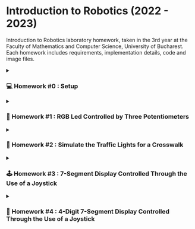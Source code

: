 # Introduction to Robotics (2022 - 2023)
Introduction to Robotics laboratory homework, taken in the 3rd year at the Faculty of Mathematics and Computer Science, University of Bucharest. Each homework includes requirements, implementation details, code and image files.

<details>
<summary><h3>💻 Homework #0 : Setup</h3></summary>
<br>

**Task Requirements:** Create and setup a public GitHub repository containing info about the current and future homework for this course, and install the Arduino IDE.
</details>

<details>
<summary><h3>🚨 Homework #1 : RGB Led Controlled by Three Potentiometers</h3></summary>
<br>

**Task Requirements:** Use three separate potentiometers to control each color of an RGB led (Red, Green and Blue). The control must be done with digital electronics (aka the value of the potentiometer must be read with Arduino, and a mapped value must be written to each of the pins connected
to the led).

**Components Used:**
* 1 RBG LED
* 3 potentiometers
* resistors and wires (per logic)

**Setup Picture:** ![poza tema 1 lab robotica](https://user-images.githubusercontent.com/87432371/197353566-af59eeda-ca8c-477d-97d2-0b4c5ef624bc.jpg)

**Task Showcase:** https://www.youtube.com/watch?v=oJw1XVFhmSI&ab_channel=AlexSasu
</details>

<details>
<summary><h3>🚦 Homework #2 : Simulate the Traffic Lights for a Crosswalk</h3></summary>
<br>

**Task Requirements:** Build the traffic lights for a crosswalk, that emits sounds depending on the states of the semaphores. The crosswalk is initiated by pressing a button. Two LEDs must be used to represent the traffic lights for people (red and green) and 3 LEDs to represent the traffic lights for cars (red, yellow and green). Below are the states that the crosswalk will go through.
* State 1 (default, reinstated after state 4 ends): green light for cars, red light for people, no sounds. Duration: indefinite, changed by pressing the button.
* State 2 (initiated by counting down 8 seconds after a button press): the light should be yellow for cars, red for people, and no sounds. Duration: 3 seconds.
* State 3 (initiated after state 2 ends): red for cars, green for people, and a beeping sound from the buzzer at a constant interval. Duration: 8 seconds.
* State 4 (initiated after state 3 ends): red for cars, blinking green for people, and a beeping sound from the buzzer, at a constant interval, faster than the beeping in state 3. Duration: 4 seconds.
> Note: Pressing the button in any state other than state 1 does not yield any actions.

**Components Used:**
* 5 LEDs
* 1 push button
* 1 buzzer
* resistors and wires (per logic)

**Setup Picture:** ![poza tema 2 lab robotica](https://user-images.githubusercontent.com/87432371/199686660-a2e49f70-a826-460d-917b-6542ec478b71.jpg)

**Task Showcase:** https://www.youtube.com/watch?v=hJEe0grXwIo&ab_channel=AlexSasu
</details>

<details>
<summary><h3>🕹 Homework #3 : 7-Segment Display Controlled Through the Use of a Joystick</h3></summary>
<br>

**Task Requirements:** A joystick will be used in order to navigate through the LEDs on a 7-segment display, and change their states. The movement between LEDs should be natural (meaning they should jump from the current position only to neighbors, but without passing through ”walls”. Below are the states that the system will go through.
* State 1 (default, but also initiated after a button press in state 2): Current position blinking. Can use the joystick to move from one position to neighbors. Short pressing the button toggles state 2. Long pressing the button in state 1 resets the entire display by turning all the LEDs OFF, and moving the current position to the decimal point.
* State 2 (initiated after a button press in state 1): The current LED stops blinking, adopting the state of the LED before selection (ON or OFF). Toggling the X (or Y, either one is fine) axis should change the segment state from ON to OFF or from OFF to ON. Clicking the joystick should save the LED state and exit back to state 1. 
> Note: Long pressing the button to reset should only be available in state 1.

The movement for each LED:

| Current LED | UP  | DOWN | LEFT | RIGHT |
| :---------: | :-: | :--: | :--: | :---: |
|      a      | N/A |  g   |  f   |   b   |
|      b      |  a  |  g   |  f   |  N/A  |
|      c      |  g  |  d   |  e   |  dp   |
|      d      |  g  | N/A  |  e   |   c   |
|      e      |  g  |  d   | N/A  |   c   |
|      f      |  a  |  g   | N/A  |   b   |
|      g      |  a  |  d   | N/A  |  N/A  |
|     dp      | N/A | N/A  |  c   |  N/A  |

**Components Used:**
* 1 7-segment display
* 1 joystick
* resistors and wires (per logic)

**Setup Picture:** ![poza tema 3 lab robotica](https://user-images.githubusercontent.com/87432371/200939017-cff191bf-2ccd-4f08-a1a1-1c71f8ba71ed.jpg)

**Task Showcase:** [https://www.youtube.com/watch?v=hJEe0grXwIo&ab_channel=AlexSasu](https://www.youtube.com/watch?v=hIlzHWG2Sw4&ab_channel=AlexSasu)
</details>

<details>
<summary><h3>🔢 Homework #4 : 4-Digit 7-Segment Display Controlled Through the Use of a Joystick</h3></summary>
<br>

**Task Requirements:** A joystick will be used as means of navigating through a 4-digit 7-segment display's digits and changing their values. Pressing the joystick's button will lock the system in on the current digit, and the Y axis will be made available, so as to increment or decrement the number shown on the current display digit. Keeping the button pressed will reset the values of all digits, and the system's current position will be moved to the rightmost digit, in the first state.
* State 1 (default, but also initiated after a button press in state 2): The X axis of the joystick can be used to cycle through the 4 digits; using the other axis does nothing. A blinking decimal point shows the current digit position. When pressing the joystick's button, the system locks in on the selected digit, and it enters the second state. Long pressing the button in state 1 resets the entire display by changing each display digit's value to the number 0, and moving the current position to the rightmost display digit.
* State 2 (initiated after a button press in state 1): The decimal point of the current digit stops blinking, adopting the ON state. In this state, the X axis can no longer be used to cycle through the 4 digits. Instead, by using the Y axis, the number on the current display digit can be incremented or decremented, being able to show numbers IN HEX (aka from 0 to F). Pressing the button again returns the system to state 2. Moreover, when changing the numbers, they should not be changed continuously, while holding the joystick in one direction, but rather, they should change only for every joystick movement. 
> Note: Long pressing the button to reset should only be available in state 1.

**Components Used:**
* 1 4-digit 7-segment display
* 1 74HC595 shift register
* 1 joystick
* resistors and wires (per logic)

**Setup Picture:** ![poza tema 4 lab robotica](https://user-images.githubusercontent.com/87432371/202314041-417979cb-df6a-4d71-b288-0a64b7b35a24.jpg)

**Task Showcase:** https://www.youtube.com/watch?v=mt6fiHb_Kcg&ab_channel=AlexSasu
</details>

